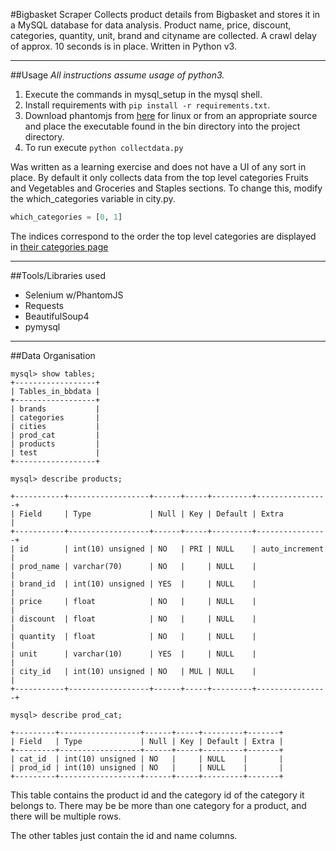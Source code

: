 #Bigbasket Scraper
Collects product details from Bigbasket and stores it in a MySQL database for data analysis. Product name, price, discount, categories, quantity, unit, brand and cityname are collected. A crawl delay of approx. 10 seconds is in place. Written in Python v3.

---------------------------------

##Usage
*All instructions assume usage of python3.*

1. Execute the commands in mysql_setup in the mysql shell.
2. Install requirements with `pip install -r requirements.txt`.
3. Download phantomjs from [here](https://dn-cnpm.qbox.me/dist/phantomjs/phantomjs-2.1.1-linux-x86_64.tar.bz2) for linux or from an appropriate source and place the executable found in the bin directory into the project directory. 
4. To run execute `python collectdata.py`

Was written as a learning exercise and does not have a UI of any sort in place. By default it only collects data from the top level categories Fruits and Vegetables and Groceries and Staples sections. To change this, modify the which_categories variable in city.py.

```python
which_categories = [0, 1]
``` 
The indices correspond to the order the top level categories are displayed in [their categories page](http://www.bigbasket.com/product/all-categories/)

---------------------------------

##Tools/Libraries used
- Selenium w/PhantomJS
- Requests
- BeautifulSoup4
- pymysql
 
---------------------------------

##Data Organisation
```
mysql> show tables;
+------------------+
| Tables_in_bbdata |
+------------------+
| brands           |
| categories       |
| cities           |
| prod_cat         |
| products         |
| test             |
+------------------+ 

mysql> describe products;

+-----------+------------------+------+-----+---------+----------------+
| Field     | Type             | Null | Key | Default | Extra          |
+-----------+------------------+------+-----+---------+----------------+
| id        | int(10) unsigned | NO   | PRI | NULL    | auto_increment |
| prod_name | varchar(70)      | NO   |     | NULL    |                |
| brand_id  | int(10) unsigned | YES  |     | NULL    |                |
| price     | float            | NO   |     | NULL    |                |
| discount  | float            | NO   |     | NULL    |                |
| quantity  | float            | NO   |     | NULL    |                |
| unit      | varchar(10)      | YES  |     | NULL    |                |
| city_id   | int(10) unsigned | NO   | MUL | NULL    |                |
+-----------+------------------+------+-----+---------+----------------+

mysql> describe prod_cat;

+---------+------------------+------+-----+---------+-------+
| Field   | Type             | Null | Key | Default | Extra |
+---------+------------------+------+-----+---------+-------+
| cat_id  | int(10) unsigned | NO   |     | NULL    |       |
| prod_id | int(10) unsigned | NO   |     | NULL    |       |
+---------+------------------+------+-----+---------+-------+
```
This table contains the product id and the category id of the category it belongs to. There may be be more than one category for a product, and there will be multiple rows.

The other tables just contain the id and name columns.
